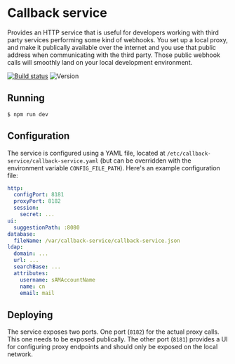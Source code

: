 # Callback service

Provides an HTTP service that is useful for developers working with third party services performing some kind of webhooks. You set up a local proxy, and make it publically available over the internet and you use that public address when communicating with the third party. Those public webhook calls will smoothly land on your local development environment.

[![Build status](https://travis-ci.org/anton-johansson/callback-service.svg?branch=master)](https://travis-ci.org/anton-johansson/callback-service)
![Version](https://img.shields.io/github/package-json/v/anton-johansson/callback-service.svg)


## Running

```
$ npm run dev
```

## Configuration

The service is configured using a YAML file, located at `/etc/callback-service/callback-service.yaml` (but can be overridden with the environment variable `CONFIG_FILE_PATH`). Here's an example configuration file:

```yaml
http:
  configPort: 8181
  proxyPort: 8182
  session:
    secret: ...
ui:
  suggestionPath: :8080
database:
  fileName: /var/callback-service/callback-service.json
ldap:
  domain: ...
  url: ...
  searchBase: ...
  attributes:
    username: sAMAccountName
    name: cn
    email: mail
```


## Deploying

The service exposes two ports. One port (`8182`) for the actual proxy calls. This one needs to be exposed publically. The other port (`8181`) provides a UI for configuring proxy endpoints and should only be exposed on the local network.
